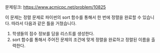 문제링크: https://www.acmicpc.net/problem/10825

이 문제는 정렬 문제로 파이썬의 sort 함수를 통해서 한 번에 정렬을 완료할 수 있습니다. 따라서 다음과 같은 틀을 거쳤습니다.

1. 학생들의 점수 정보를 담을 리스트를 생성한다.
2. sort 함수를 통해서 주어진 문제의 조건에 맞게 정렬을 완료하고 정렬된 이름을 출력한다.
